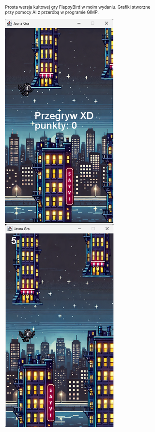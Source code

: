 Prosta wersja kultowej gry FlappyBird w moim wydaniu.
Grafiki stworzne przy pomocy AI z przeróbą w programie GIMP.

![Przegrana](presentation/scr1.png)
![Rozgrywka](presentation/scr2.png)
